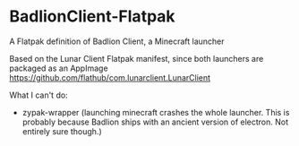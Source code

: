 # BadlionClient-Flatpak
A Flatpak definition of Badlion Client, a Minecraft launcher

Based on the Lunar Client Flatpak manifest, since both launchers are packaged as an AppImage
https://github.com/flathub/com.lunarclient.LunarClient

What I can't do:
- zypak-wrapper (launching minecraft crashes the whole launcher. This is probably because Badlion ships with an ancient version of electron. Not entirely sure though.)
